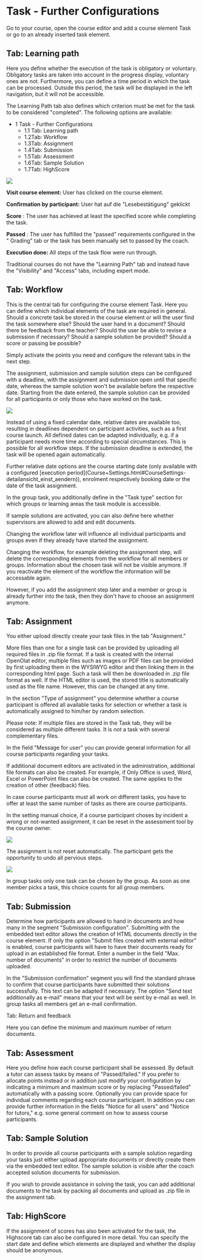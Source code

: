 # Task - Further Configurations

Go to your course, open the course editor and add a course element Task or go
to an already inserted task element.

##  Tab: Learning path

Here you define whether the execution of the task is obligatory or voluntary.
Obligatory tasks are taken into account in the progress display, voluntary
ones are not. Furthermore, you can define a time period in which the task can
be processed. Outside this period, the task will be displayed in the left
navigation, but it will not be accessible.

The Learning Path tab also defines which criterion must be met for the task to
be considered "completed". The following options are available:

  * 1 Task - Further Configurations 
    * 1.1 Tab: Learning path
    * 1.2Tab: Workflow
    * 1.3Tab: Assignment
    * 1.4Tab: Submission
    * 1.5Tab: Assessment
    * 1.6Tab: Sample Solution
    * 1.7Tab: HighScore

**![](assets/task_completion_criterion.png)**

**Visit course element:**  User has clicked on the course element.

 **Confirmation by participant:** User hat auf die "Lesebestätigung" geklickt

 **Score** : The user has achieved at least the specified score while
completing the task.

 **Passed** : The user has fulfilled the "passed" requirements configured in
the " Grading" tab or the task has been manually set to passed by the coach.

 **Execution done:**  All steps of the task flow were run through.

  

Traditional courses do not have the "Learning Path" tab and instead have the
"Visibility" and "Access" tabs, including expert mode.

## Tab: Workflow

This is the central tab for configuring the course element Task. Here you can
define which individual elements of the task are required in general. Should a
concrete task be stored in the course element or will the user find the task
somewhere else? Should the user hand in a document? Should there be feedback
from the teacher? Should the user be able to revise a submission if necessary?
Should a sample solution be provided? Should a score or passing be possible?

Simply activate the points you need and configure the relevant tabs in the
next step.

The assignment, submission and sample solution steps can be configured with a
deadline, with the assignment and submission open until that specific date,
whereas the sample solution won't be available before the respective date.
Starting from the date entered, the sample solution can be provided for all
participants or only those who have worked on the task.

![](assets/task_extend_EN.png)

Instead of using a fixed calendar date, relative dates are available too,
resulting in deadlines dependent on participant activities, such as a first
course launch. All defined dates can be adapted individually, e.g. if a
participant needs more time according to special circumstances. This is
possible for all workflow steps. If the submission deadline is extended, the
task will be opened again automatically.

Further relative date options are the course starting date (only available
with a configured [execution period](Course+Settings.html#CourseSettings-
detailansicht_einst_aendern)), enrolment respectively booking date or the date
of the task assignment.

In the group task, you additionally define in the "Task type" section for
which groups or learning areas the task module is accessible.

If sample solutions are activated, you can also define here whether
supervisors are allowed to add and edit documents.

Changing the workflow later will influence all individual participants and
groups even if they already have started the assignment.

Changing the workflow, for example deleting the assignment step, will delete
the corresponding elements from the workflow for all members or groups.
Information about the chosen task will not be visible anymore. If you
reactivate the element of the workflow the information will be accessable
again.

However, if you add the assignment step later and a member or group is already
further into the task, then they don't have to choose an assignment anymore.

  

## Tab: Assignment

You either upload directly create your task files in the tab "Assignment."

More files than one for a single task can be provided by uploading all
required files in .zip file format. If a task is created with the internal
OpenOlat editor, multiple files such as images or PDF files can be provided by
first uploading them in the WYSIWYG editor and then linking them in the
corresponding html page. Such a task will then be downloaded in .zip file
format as well. If the HTML editor is used, the stored title is automatically
used as the file name. However, this can be changed at any time.

In the section "Type of assignment" you determine whether a course participant
is offered all available tasks for selection or whether a task is
automatically assigned to him/her by random selection.

  

Please note: If multiple files are stored in the Task tab, they will be
considered as multiple different tasks. It is _not_ a task with several
complementary files.

  

In the field "Message for user" you can provide general information for all
course participants regarding your tasks.

If additional document editors are activated in the administration, additional
file formats can also be created. For example, if Only Office is used, Word,
Excel or PowerPoint files can also be created. The same applies to the
creation of other (feedback) files.

  

In case course participants must all work on different tasks, you have to
offer at least the same number of tasks as there are course participants.

In the setting manual choice, if a course participant choses by incident a
wrong or not-wanted assignment, it can be reset in the assessment tool by the
course owner.

![](assets/task_reset_assessmenttool_EN.png)

The assignment is not reset automatically. The participant gets the
opportunity to undo all pervious steps.

![](assets/task_reset_user_EN.png)

In group tasks only one task can be chosen by the group. As soon as one member
picks a task, this choice counts for all group members.  

  

## Tab: Submission

Determine how participants are allowed to hand in documents and how many in
the segment "Submission configuration". Submitting with the embedded text
editor allows the creation of HTML documents directly in the course element.
If only the option "Submit files created with external editor" is enabled,
course participants will have to have their documents ready for upload in an
established file format. Enter a number in the field "Max. number of
documents" in order to restrict the number of documents uploaded.

In the "Submission confirmation" segment you will find the standard phrase to
confirm that course participants have submitted their solutions successfully.
This text can be adapted if necessary. The option "Send text additionally as
e-mail" means that your text will be sent by e-mail as well. In group tasks
all members get an e-mail confirmation.

Tab: Return and feedback

Here you can define the minimum and maximum number of return documents.

## Tab: Assessment

Here you define how each course participant shall be assessed. By default a
tutor can assess tasks by means of "Passed/failed." If you prefer to allocate
points instead or in addition just modify your configuration by indicating a
minimum and maximum score or by replacing "Passed/failed" automatically with a
passing score. Optionally you can provide space for individual comments
regarding each course participant. In addition you can provide further
information in the fields "Notice for all users" and "Notice for tutors," e.g.
some general comment on how to assess course participants.

## Tab: Sample Solution

In order to provide all course participants with a sample solution regarding
your tasks just either upload appropriate documents or directly create them
via the embedded text editor. The sample solution is visible after the coach
accepted solution documents for submission.

If you wish to provide assistance in solving the task, you can add additional
documents to the task by packing all documents and upload as .zip file in the
assignment tab.

## Tab: HighScore

If the assignment of scores has also been activated for the task, the
Highscore tab can also be configured in more detail. You can specify the start
date and define which elements are displayed and whether the display should be
anonymous.

  

  

  


